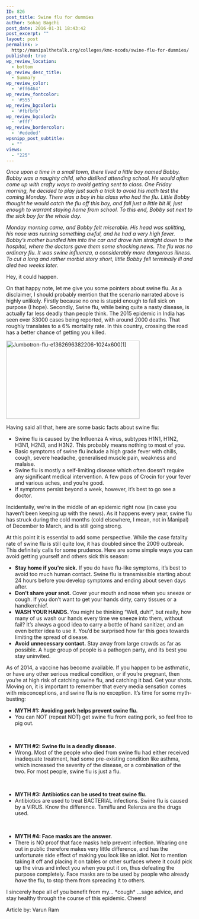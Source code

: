 ```yaml
---
ID: 826
post_title: Swine flu for dummies
author: Sohag Bagchi
post_date: 2016-01-31 18:43:42
post_excerpt: ""
layout: post
permalink: >
  http://manipalthetalk.org/colleges/kmc-mcods/swine-flu-for-dummies/
published: true
wp_review_location:
  - bottom
wp_review_desc_title:
  - Summary
wp_review_color:
  - '#ff6464'
wp_review_fontcolor:
  - '#555'
wp_review_bgcolor1:
  - '#fbfbfb'
wp_review_bgcolor2:
  - '#fff'
wp_review_bordercolor:
  - '#ededed'
wpsnipp_post_subtitle:
  - ""
views:
  - "225"
---
```

<em>Once upon a time in a small town, there lived a little boy named Bobby. Bobby was a naughty child, who disliked attending school. He would often come up with crafty ways to avoid getting sent to class. One Friday morning, he decided to play just such a trick to avoid his math test the coming Monday. There was a boy in his class who had the flu. Little Bobby thought he would catch the flu off this boy, and fall just a little bit ill, just enough to warrant staying home from school. To this end, Bobby sat next to the sick boy for the whole day.</em>

<em>Monday morning came, and Bobby felt miserable. His head was splitting, his nose was running something awful, and he had a very high fever. Bobby’s mother bundled him into the car and drove him straight down to the hospital, where the doctors gave them some shocking news. The flu was no ordinary flu. It was swine influenza, a considerably more dangerous illness. To cut a long and rather morbid story short, little Bobby fell terminally ill and died two weeks later.</em>

Hey, it could happen.

On that happy note, let me give you some pointers about swine flu. As a disclaimer, I should probably mention that the scenario narrated above is highly unlikely. Firstly because no one is stupid enough to fall sick on purpose (I hope). Secondly, Swine flu, while being quite a nasty disease, is actually far less deadly than people think. The 2015 epidemic in India has seen over 33000 cases being reported, with around 2000 deaths. That roughly translates to a 6% mortality rate. In this country, crossing the road has a better chance of getting you killed.

<a href="http://manipalthetalk.net/wp-content/uploads/2016/01/Jumbotron-flu-e1362696382206-1024x6001.jpg" rel="attachment wp-att-827"><img class=" wp-image-827 aligncenter" src="http://manipalthetalk.net/wp-content/uploads/2016/01/Jumbotron-flu-e1362696382206-1024x6001-300x176.jpg" alt="Jumbotron-flu-e1362696382206-1024x600[1]" width="360" height="211" /></a>

Having said all that, here are some basic facts about swine flu:
<ul>
	<li>Swine flu is caused by the Influenza A virus, subtypes H1N1, H1N2, H3N1, H2N3, and H3N2. This probably means nothing to most of you.</li>
	<li>Basic symptoms of swine flu include a high grade fever with chills, cough, severe headache, generalised muscle pain, weakness and malaise.</li>
	<li>Swine flu is mostly a self-limiting disease which often doesn’t require any significant medical intervention. A few pops of Crocin for your fever and various aches, and you’re good.</li>
	<li>If symptoms persist beyond a week, however, it’s best to go see a doctor.</li>
</ul>
Incidentally, we’re in the middle of an epidemic right now (in case you haven’t been keeping up with the news). As it happens every year, swine flu has struck during the cold months (cold elsewhere, I mean, not in Manipal) of December to March, and is still going strong.

At this point it is essential to add some perspective. While the case fatality rate of swine flu is still quite low, it has doubled since the 2009 outbreak. This definitely calls for some prudence. Here are some simple ways you can avoid getting yourself and others sick this season:
<ul>
	<li><strong>Stay home if you're sick.</strong> If you do have flu-like symptoms, it’s best to avoid too much human contact. Swine flu is transmissible starting about 24 hours before you develop symptoms and ending about seven days after.</li>
	<li><strong>Don’t share your snot.</strong> Cover your mouth and nose when you sneeze or cough. If you don’t want to get your hands dirty, carry tissues or a handkerchief.</li>
	<li><strong>WASH YOUR HANDS. </strong>You might be thinking “Well, duh!”, but really, how many of us wash our hands every time we sneeze into them, without fail? It’s always a good idea to carry a bottle of hand sanitizer, and an even better idea to use it. You’d be surprised how far this goes towards limiting the spread of disease.</li>
	<li><strong>Avoid unnecessary contact.</strong> Stay away from large crowds as far as possible. A huge group of people is a pathogen party, and its best you stay uninvited.</li>
</ul>
As of 2014, a vaccine has become available. If you happen to be asthmatic, or have any other serious medical condition, or if you’re pregnant, then you’re at high risk of catching swine flu, and catching it bad. Get your shots. Moving on, it is important to remember that every media sensation comes with misconceptions, and swine flu is no exception. It’s time for some myth-busting:
<ul>
	<li><b><strong>MYTH #1: Avoiding pork helps prevent swine flu.</strong></b></li>
	<li>You can NOT (repeat NOT) get swine flu from eating pork, so feel free to pig out.</li>
</ul>
&nbsp;
<ul>
	<li><b><strong>MYTH #2: Swine flu is a deadly disease.</strong></b></li>
	<li>Wrong. Most of the people who died from swine flu had either received inadequate treatment, had some pre-existing condition like asthma, which increased the severity of the disease, or a combination of the two. For most people, swine flu is just a flu.</li>
</ul>
&nbsp;
<ul>
	<li><b><strong>MYTH #3: Antibiotics can be used to treat swine flu.</strong></b></li>
	<li>Antibiotics are used to treat BACTERIAL infections. Swine flu is caused by a VIRUS. Know the difference. Tamiflu and Relenza are the drugs used.</li>
</ul>
&nbsp;
<ul>
	<li><strong>MYTH #4: Face masks are the answer.</strong></li>
	<li>There is NO proof that face masks help prevent infection. Wearing one out in public therefore makes very little difference, and has the unfortunate side effect of making you look like an idiot. Not to mention taking it off and placing it on tables or other surfaces where it could pick up the virus and infect you when you put it on, thus defeating the purpose completely. Face masks are to be used by people who already <em>have</em> the flu, to stop them from spreading it to others.</li>
</ul>
I sincerely hope all of you benefit from my... *cough* ...sage advice, and stay healthy through the course of this epidemic. Cheers!

Article by: Varun Ram